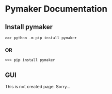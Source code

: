 # Pymaker Documentation
## Install pymaker
```
>>> python -m pip install pymaker
```
### OR
```
>>> pip install pymaker
```

## GUI
This is not created page. Sorry...
